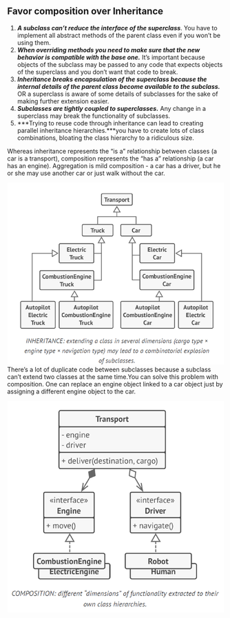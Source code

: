 ## Favor composition over Inheritance

1. ***A subclass can’t reduce the interface of the superclass***. You have to implement all abstract methods of the parent class even if you won’t be using them.
2. ***When overriding methods you need to make sure that the new behavior is compatible with the base one.*** It’s important because objects of the subclass may be passed to any code that expects objects of the superclass and you don’t want that code to break.
3. ***Inheritance breaks encapsulation of the superclass because the internal details of the parent class become available to the subclass.*** OR a superclass is aware of some details of subclasses for the sake of making further extension easier.
4. ***Subclasses are tightly coupled to superclasses.*** Any change in a superclass may break the functionality of subclasses.
5. ***Trying to reuse code through inheritance can lead to creating parallel inheritance hierarchies.***you have to create lots of class combinations, bloating the class hierarchy to a ridiculous size.

Whereas inheritance represents the “is a” relationship between classes (a car is a transport), composition represents the “has a” relationship (a car has an engine).
Aggregation is mild composition - a car has a driver, but he or she may use another car or just walk without the car.

![alt text](image.png)
There’s a lot of duplicate code between subclasses because a subclass can’t extend two classes at the same time.You can solve this problem with composition. One can replace an engine object linked to a car object just by assigning a different engine object to the car.

![alt text](image-1.png)